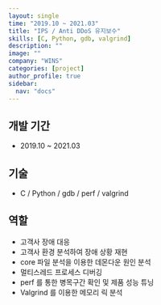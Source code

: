 ```yaml
---
layout: single
time: "2019.10 ~ 2021.03"
title: "IPS / Anti DDoS 유지보수"
skills: [C, Python, gdb, valgrind]
description: ""
image: ""
company: "WINS"
categories: [project]
author_profile: true
sidebar:
  nav: "docs"
---
```


## 개발 기간

* 2019.10 ~ 2021.03

## 기술

*   C / Python / gdb / perf / valgrind  

## 역할

* 고객사 장애 대응
* 고객사 환경 분석하여 장애 상황 재현
* core 파일 분석을 이용한 데몬다운 원인 분석
* 멀티스레드 프로세스 디버깅
* perf 를 통한 병목구간 확인 및 제품 성능 튜닝
* Valgrind 를 이용한 메모리 릭 분석 


